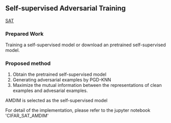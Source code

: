 ## Self-supervised Adversarial Training
[SAT](https://arxiv.org/abs/1911.06470)

### Prepared Work
Training a self-supervised model or download an pretrained self-supervised model. 

### Proposed method
1. Obtain the pretrained self-supervised model
2. Generating adversarial examples by PGD-KNN
3. Maximize the mutual information between the representations of clean examples and advesarial examples.


AMDIM is selected as the self-supervised model

For detail of the implementation, please refer to the jupyter notebook 'CIFAR_SAT_AMDIM'

